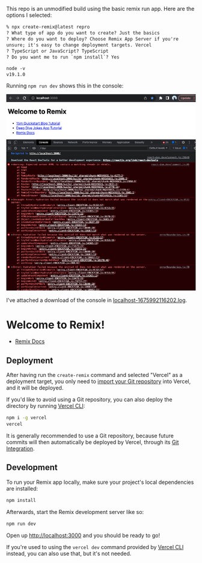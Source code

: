 This repo is an unmodified build using the basic remix run app. Here are the options I selected:

```
% npx create-remix@latest repro
? What type of app do you want to create? Just the basics
? Where do you want to deploy? Choose Remix App Server if you're unsure; it's easy to change deployment targets. Vercel
? TypeScript or JavaScript? TypeScript
? Do you want me to run `npm install`? Yes
```

```
node -v
v19.1.0
```

Running `npm run dev` shows this in the console:

![console screenshot](https://github.com/wulfmann/remix-repro/blob/master/remix-repro-console-screenshot.png)

I've attached a download of the console in [localhost-1675992116202.log](https://github.com/wulfmann/remix-repro/blob/master/localhost-1675992116202.log).

# Welcome to Remix!

- [Remix Docs](https://remix.run/docs)

## Deployment

After having run the `create-remix` command and selected "Vercel" as a deployment target, you only need to [import your Git repository](https://vercel.com/new) into Vercel, and it will be deployed.

If you'd like to avoid using a Git repository, you can also deploy the directory by running [Vercel CLI](https://vercel.com/cli):

```sh
npm i -g vercel
vercel
```

It is generally recommended to use a Git repository, because future commits will then automatically be deployed by Vercel, through its [Git Integration](https://vercel.com/docs/concepts/git).

## Development

To run your Remix app locally, make sure your project's local dependencies are installed:

```sh
npm install
```

Afterwards, start the Remix development server like so:

```sh
npm run dev
```

Open up [http://localhost:3000](http://localhost:3000) and you should be ready to go!

If you're used to using the `vercel dev` command provided by [Vercel CLI](https://vercel.com/cli) instead, you can also use that, but it's not needed.
